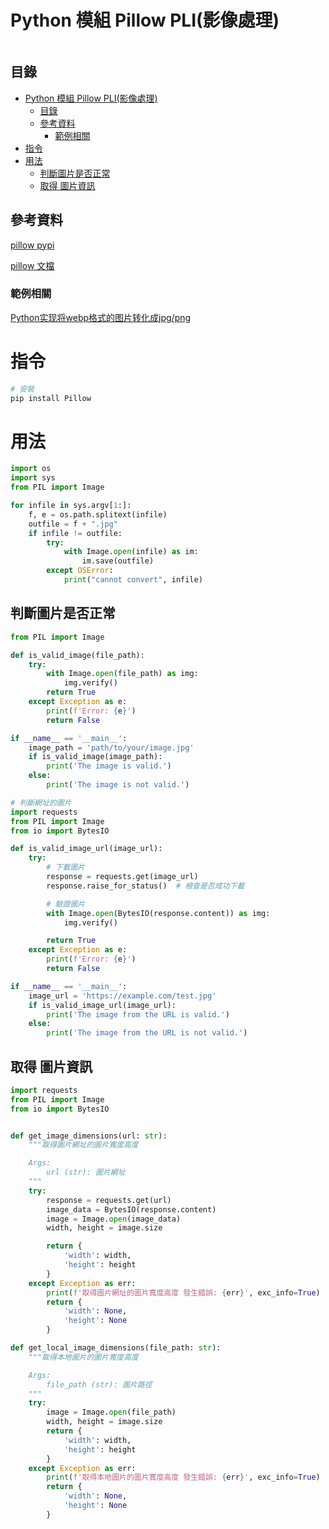 # Python 模組 Pillow PLI(影像處理)

```
```

## 目錄

- [Python 模組 Pillow PLI(影像處理)](#python-模組-pillow-pli影像處理)
  - [目錄](#目錄)
  - [參考資料](#參考資料)
    - [範例相關](#範例相關)
- [指令](#指令)
- [用法](#用法)
  - [判斷圖片是否正常](#判斷圖片是否正常)
  - [取得 圖片資訊](#取得-圖片資訊)

## 參考資料

[pillow pypi](https://pypi.org/project/pillow/)

[pillow 文檔](https://pillow.readthedocs.io/en/stable/)

### 範例相關

[Python实现将webp格式的图片转化成jpg/png](https://www.jianshu.com/p/fc7f9e0f50df)

# 指令

```bash
# 安裝
pip install Pillow
```

# 用法

```Python
import os
import sys
from PIL import Image

for infile in sys.argv[1:]:
    f, e = os.path.splitext(infile)
    outfile = f + ".jpg"
    if infile != outfile:
        try:
            with Image.open(infile) as im:
                im.save(outfile)
        except OSError:
            print("cannot convert", infile)
```

## 判斷圖片是否正常

```Python
from PIL import Image

def is_valid_image(file_path):
    try:
        with Image.open(file_path) as img:
            img.verify()
        return True
    except Exception as e:
        print(f'Error: {e}')
        return False

if __name__ == '__main__':
    image_path = 'path/to/your/image.jpg'
    if is_valid_image(image_path):
        print('The image is valid.')
    else:
        print('The image is not valid.')
```

```Python
# 判斷網址的圖片
import requests
from PIL import Image
from io import BytesIO

def is_valid_image_url(image_url):
    try:
        # 下載圖片
        response = requests.get(image_url)
        response.raise_for_status()  # 檢查是否成功下載

        # 驗證圖片
        with Image.open(BytesIO(response.content)) as img:
            img.verify()

        return True
    except Exception as e:
        print(f'Error: {e}')
        return False

if __name__ == '__main__':
    image_url = 'https://example.com/test.jpg'
    if is_valid_image_url(image_url):
        print('The image from the URL is valid.')
    else:
        print('The image from the URL is not valid.')
```

## 取得 圖片資訊

```Python
import requests
from PIL import Image
from io import BytesIO


def get_image_dimensions(url: str):
    """取得圖片網址的圖片寬度高度

    Args:
        url (str): 圖片網址
    """
    try:
        response = requests.get(url)
        image_data = BytesIO(response.content)
        image = Image.open(image_data)
        width, height = image.size

        return {
            'width': width,
            'height': height
        }
    except Exception as err:
        print(f'取得圖片網址的圖片寬度高度 發生錯誤: {err}', exc_info=True)
        return {
            'width': None,
            'height': None
        }

def get_local_image_dimensions(file_path: str):
    """取得本地圖片的圖片寬度高度

    Args:
        file_path (str): 圖片路徑
    """
    try:
        image = Image.open(file_path)
        width, height = image.size
        return {
            'width': width,
            'height': height
        }
    except Exception as err:
        print(f'取得本地圖片的圖片寬度高度 發生錯誤: {err}', exc_info=True)
        return {
            'width': None,
            'height': None
        }
```